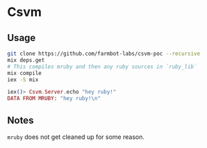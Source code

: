 # Csvm

## Usage
```bash
git clone https://github.com/farmbot-labs/csvm-poc --recursive
mix deps.get
# This compiles mruby and then any ruby sources in `ruby_lib`
mix compile
iex -S mix
```

```elixir
iex()> Csvm.Server.echo "hey ruby!"
DATA FROM MRUBY: "hey ruby!\n"
```

## Notes
`mruby` does not get cleaned up for some reason. 
